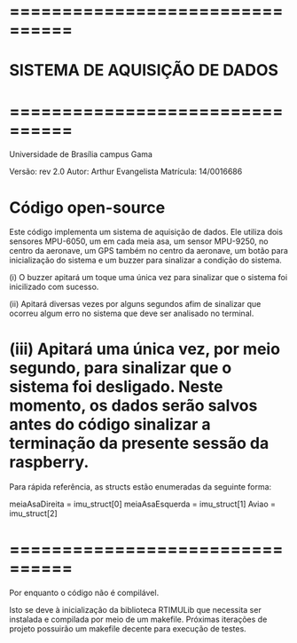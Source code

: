 # ================================
# SISTEMA DE AQUISIÇÃO DE DADOS
# ================================
  Universidade de Brasília
  campus Gama
 
  Versão: rev 2.0
  Autor: Arthur Evangelista
  Matrícula: 14/0016686
 
  Código open-source
  =======================================================================
  Este código implementa um sistema de aquisição de dados. Ele utiliza
  dois sensores MPU-6050, um em cada meia asa, um sensor MPU-9250, no
  centro da aeronave, um GPS também no centro da aeronave, um botão
  para inicialização do sistema e um buzzer para sinalizar a condição
  do sistema.
 
   (i) O buzzer apitará um toque uma única vez para sinalizar que o
  sistema foi inicilizado com sucesso.
 
  (ii) Apitará diversas vezes por alguns segundos afim de sinalizar
  que ocorreu algum erro no sistema que deve ser analisado no terminal.
 
  (iii) Apitará uma única vez, por meio segundo, para sinalizar que o
  sistema foi desligado. Neste momento, os dados serão salvos antes
  do código sinalizar a terminação da presente sessão da raspberry.
  =======================================================================
  Para rápida referência, as structs estão enumeradas da seguinte forma:
 
  meiaAsaDireita = imu_struct[0]
  meiaAsaEsquerda = imu_struct[1]
  Aviao = imu_struct[2]
# ================================

Por enquanto o código não é compilável.

Isto se deve à inicialização da biblioteca RTIMULib que necessita ser instalada e compilada por meio de um makefile.
Próximas iterações de projeto possuirão um makefile decente para execução de testes.
